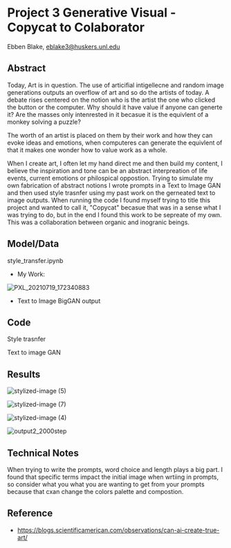 # Project 3 Generative Visual - Copycat to Colaborator 

Ebben Blake, eblake3@huskers.unl.edu


## Abstract

Today, Art is in question. The use of articifial intigellecne and random image generations outputs an overflow of art and so do the artists of today. A debate rises  centered on the notion who is the artist the one who clicked the button or the computer. Why should it have value if anyone can generte it? Are the masses only intenrested in it becasue it is the equivlent of a monkey solving a puzzle? 

The worth of an artist is placed on them by their work and how they can evoke ideas and emotions, when  computeres can generate the equivlent of that it makes one wonder how to value work as a whole. 

When I create art, I often let my hand direct me and then build my content, I believe the inspiration and tone can be an abstract interpreation of life events, current emotions or philospical oppostion. Trying to simulate my own fabrication of abstract notions I wrote prompts in a Text to Image GAN and then used style trasnfer using my past work on the gerneated text to image outputs. When running the code I found myself trying to title this project and wanted to call it, "Copycat" becasue that was in a sense what I was trying to do, but in the end I found this work to be sepreate of my own. This was a collaboration between organic and inogranic beings. 


## Model/Data

style_transfer.ipynb

 - My Work:

![PXL_20210719_172340883](https://user-images.githubusercontent.com/83600906/166871165-de1bb53c-e3b1-4069-a039-dfc425b80e4a.png)

 - Text to Image BigGAN output
 

## Code
Style trasnfer

Text to image GAN


## Results

![stylized-image (5)](https://user-images.githubusercontent.com/83600906/166869398-2817883a-9457-4f5d-bc93-833469c009ae.png)


![stylized-image (7)](https://user-images.githubusercontent.com/83600906/166869351-eb328b00-c2d5-467f-9c92-a2c119a59261.png)

![stylized-image (4)](https://user-images.githubusercontent.com/83600906/166874872-ac7baae7-b681-4a2d-b927-eba44c24ad1b.png)


![output2_2000step](https://user-images.githubusercontent.com/83600906/166869513-c35bd626-2063-4154-a574-22eb8c98abd2.png)




## Technical Notes

When trying to write the prompts, word choice and length plays a big part. I found that specific terms impact the initial image when wrtiing in prompts, so consider what you what you are wanting to get from your prompts because that cxan change the colors palette and compostion. 

## Reference

- https://blogs.scientificamerican.com/observations/can-ai-create-true-art/



 

